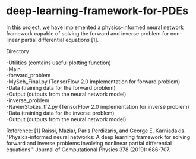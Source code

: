 # deep-learning-framework-for-PDEs
In this project, we have implemented a physics-informed neural network framework capable of solving the forward and inverse problem for non-linear partial differential equations [1].


Directory

-Utilities (contains useful plotting function) <br />
-Main<br />
  -forward_problem <br />
      -MySch_Final.py (TensorFlow 2.0 implementation for forward problem)<br />
      -Data (training data for the forward problem)<br />
      -Output (outputs from the neural network model)<br />
  -inverse_problem<br />
      -NavierStokes_tf2.py (TensorFlow 2.0 implementation for inverse problem)<br />
      -Data (training data for the inverse problem)<br />
      -Output (outputs from the neural network model)<br />



Reference:
[1] Raissi, Maziar, Paris Perdikaris, and George E. Karniadakis. "Physics-informed neural networks: A deep learning framework for solving forward and inverse problems involving nonlinear partial differential equations." Journal of Computational Physics 378 (2019): 686-707.
